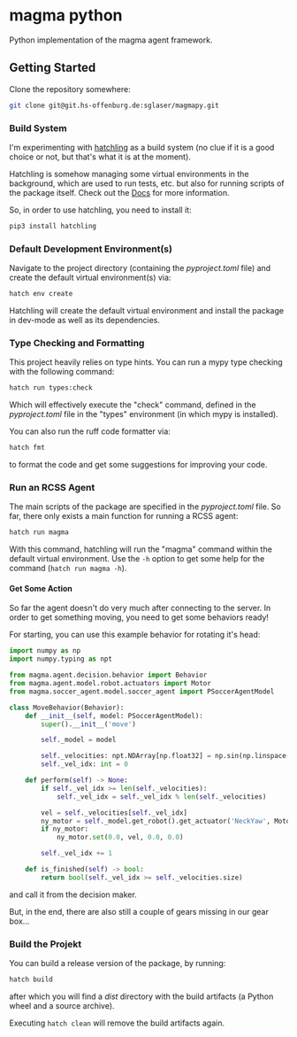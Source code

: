 # magma python

Python implementation of the magma agent framework.

## Getting Started

Clone the repository somewhere:

```bash
git clone git@git.hs-offenburg.de:sglaser/magmapy.git
```

### Build System

I'm experimenting with [hatchling](https://hatch.pypa.io) as a build system (no clue if it is a good choice or not, but that's what it is at the moment).

Hatchling is somehow managing some virtual environments in the background, which are used to run tests, etc. but also for running scripts of the package itself. Check out the [Docs](https://hatch.pypa.io/dev/tutorials/environment/basic-usage/) for more information.

So, in order to use hatchling, you need to install it:

```bash
pip3 install hatchling
```

### Default Development Environment(s)

Navigate to the project directory (containing the _pyproject.toml_ file) and create the default virtual environment(s) via:

```bash
hatch env create
```

Hatchling will create the default virtual environment and install the package in dev-mode as well as its dependencies.

### Type Checking and Formatting

This project heavily relies on type hints.
You can run a mypy type checking with the following command:

```bash
hatch run types:check
```

Which will effectively execute the "check" command, defined in the _pyproject.toml_ file in the "types" environment (in which mypy is installed).

You can also run the ruff code formatter via:

```bash
hatch fmt
```

to format the code and get some suggestions for improving your code.

### Run an RCSS Agent

The main scripts of the package are specified in the _pyproject.toml_ file.
So far, there only exists a main function for running a RCSS agent:

```bash
hatch run magma
```

With this command, hatchling will run the "magma" command within the default virtual environment.
Use the `-h` option to get some help for the command (`hatch run magma -h`).

#### Get Some Action

So far the agent doesn't do very much after connecting to the server.
In order to get something moving, you need to get some behaviors ready!

For starting, you can use this example behavior for rotating it's head:

```python
import numpy as np
import numpy.typing as npt

from magma.agent.decision.behavior import Behavior
from magma.agent.model.robot.actuators import Motor
from magma.soccer_agent.model.soccer_agent import PSoccerAgentModel

class MoveBehavior(Behavior):
    def __init__(self, model: PSoccerAgentModel):
        super().__init__('move')

        self._model = model

        self._velocities: npt.NDArray[np.float32] = np.sin(np.linspace(-np.pi, np.pi, 200)) * 1.0
        self._vel_idx: int = 0

    def perform(self) -> None:
        if self._vel_idx >= len(self._velocities):
            self._vel_idx = self._vel_idx % len(self._velocities)

        vel = self._velocities[self._vel_idx]
        ny_motor = self._model.get_robot().get_actuator('NeckYaw', Motor)
        if ny_motor:
            ny_motor.set(0.0, vel, 0.0, 0.0)

        self._vel_idx += 1

    def is_finished(self) -> bool:
        return bool(self._vel_idx >= self._velocities.size)
```

and call it from the decision maker.

But, in the end, there are also still a couple of gears missing in our gear box...

### Build the Projekt

You can build a release version of the package, by running:

```bash
hatch build
```

after which you will find a _dist_ directory with the build artifacts (a Python wheel and a source archive).

Executing `hatch clean` will remove the build artifacts again.
